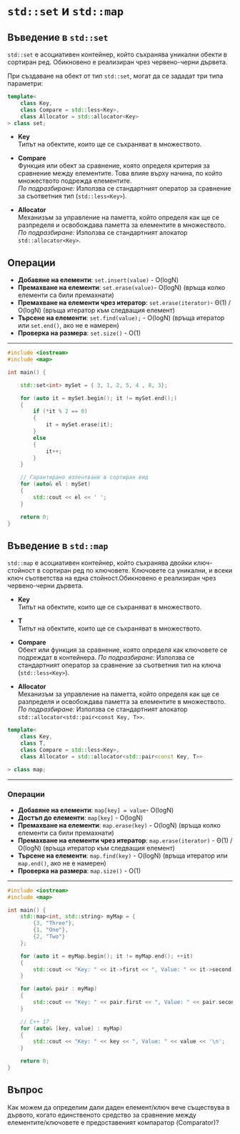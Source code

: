 
# `std::set` и `std::map`

## Въведение в `std::set`

`std::set` е асоциативен контейнер, който съхранява уникални обекти в сортиран ред. Обикновено е реализиран чрез червено-черни дървета.

При създаване на обект от тип `std::set`, могат да се зададат три типа параметри:


```c++
template<
    class Key,
    class Compare = std::less<Key>,
    class Allocator = std::allocator<Key>
> class set;
```
- **Key**  
  Типът на обектите, които ще се съхраняват в множеството.

- **Compare**  
  Функция или обект за сравнение, която определя критерия за сравнение между елементите. Това влияе върху начина, по който множеството подрежда елементите.  
  *По подразбиране:* Използва се стандартният оператор за сравнение за съответния тип (`std::less<Key>`).

- **Allocator**  
  Механизъм за управление на паметта, който определя как ще се разпределя и освобождава паметта за елементите в множеството.  
  *По подразбиране:* Използва се стандартният алокатор `std::allocator<Key>`.


## Операции

- **Добавяне на елементи**: `set.insert(value)` - O(logN)
- **Премахване на елементи**: `set.erase(value)`- O(logN) (връща колко елементи са били премахнати)
- **Премахване на елементи чрез итератор**: `set.erase(iterator)`- Θ(1) / O(logN) (връща итератор към следващия елемент)
- **Търсене на елементи**: `set.find(value);` - O(logN) (връща итератор или `set.end()`, ако не е намерен)
- **Проверка на размера**: `set.size()` - O(1)

---

```c++
#include <iostream>
#include <map>

int main() {

    std::set<int> mySet = { 3, 1, 2, 5, 4 , 8, 3};

    for (auto it = mySet.begin(); it != mySet.end();) 
    {
        if (*it % 2 == 0)
        {
            it = mySet.erase(it);
        }
        else
        {
            it++;
        }
    }

    // Гарантирано изпечтване в сортиран вид
    for (auto& el : mySet)
    {
        std::cout << el << ' ';
    }

    return 0;
}
```


## Въведение в `std::map`

`std::map` е асоциативен контейнер, който съхранява двойки ключ-стойност в сортиран ред по ключовете. Ключовете са уникални, и всеки ключ съответства на една стойност.Обикновено е реализиран чрез червено-черни дървета.

- **Key**  
  Типът на обектите, които ще се съхраняват в множеството.

- **T**  
  Типът на обектите, които ще се съхраняват в множеството.

- **Compare**  
  Обект или функция за сравнение, която определя как ключовете се подреждат в контейнера.
  *По подразбиране:* Използва се стандартният оператор за сравнение за съответния тип на ключа (`std::less<Key>`).

- **Allocator**  
  Механизъм за управление на паметта, който определя как ще се разпределя и освобождава паметта за елементите в множеството.  
  *По подразбиране:* Използва се стандартният алокатор `std::allocator<std::pair<const Key, T>>`.


```c++
template<
    class Key,
    class T,
    class Compare = std::less<Key>,
    class Allocator = std::allocator<std::pair<const Key, T>>

> class map;
```

---

### Операции
- **Добавяне на елементи**: `map[key] = value`- O(logN)
- **Достъп до елементи**: `map[key]` - O(logN)
- **Премахване на елементи**: `map.erase(key)` - O(logN) (връща колко елементи са били премахнати)
- **Премахване на елементи чрез итератор**: `map.erase(iterator)` - Θ(1) / O(logN) (връща итератор към следващия елемент)
- **Търсене на елементи**: `map.find(key)` - O(logN) (връща итератор или `map.end()`, ако не е намерен)
- **Проверка на размера**: `map.size()` - O(1)
---


```c++
#include <iostream>
#include <map>

int main() {
    std::map<int, std::string> myMap = {
        {3, "Three"},
        {1, "One"},
        {2, "Two"}
    };

    for (auto it = myMap.begin(); it != myMap.end(); ++it) 
    {
        std::cout << "Key: " << it->first << ", Value: " << it->second << '\n';
    }

    for (auto& pair : myMap)
    {
        std::cout << "Key: " << pair.first << ", Value: " << pair.second << '\n';
    }

    // C++ 17
    for (auto& [key, value] : myMap)
    {
        std::cout << "Key: " << key << ", Value: " << value << '\n';
    }

    return 0;
}
```

## Въпрос
 Как можем да определим дали даден елемент/ключ вече съществува в дървото, когато единственото средство за сравнение между елементите/ключовете е предоставеният компаратор (Comparator)?
